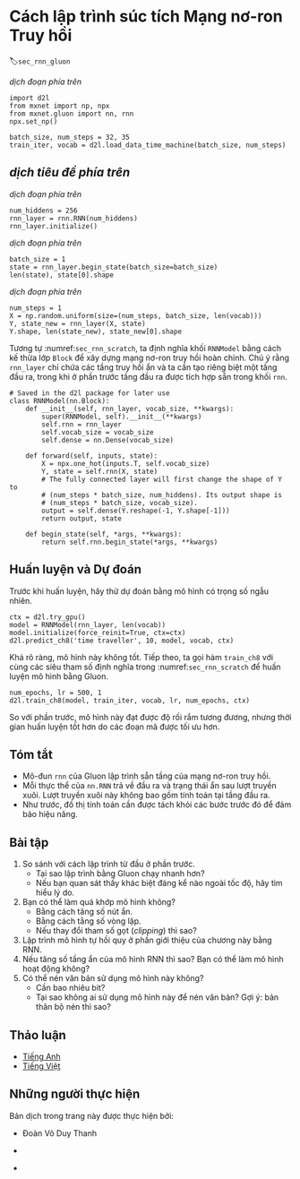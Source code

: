 <!-- ===================== Bắt đầu dịch Phần 1 ==================== -->
<!-- ========================================= REVISE BẮT ĐẦU =================================== -->

<!--
# Concise Implementation of Recurrent Neural Networks
-->

# Cách lập trình súc tích Mạng nơ-ron Truy hồi
:label:`sec_rnn_gluon`

<!--
While :numref:`sec_rnn_scratch` was instructive to see how recurrent neural networks (RNNs) are implemented, this is not convenient or fast.
This section will show how to implement the same language model more efficiently using functions provided by Gluon.
We begin as before by reading the "Time Machine" corpus.
-->

*dịch đoạn phía trên*


```{.python .input  n=1}
import d2l
from mxnet import np, npx
from mxnet.gluon import nn, rnn
npx.set_np()

batch_size, num_steps = 32, 35
train_iter, vocab = d2l.load_data_time_machine(batch_size, num_steps)
```

<!--
## Defining the Model
-->

## *dịch tiêu đề phía trên*

<!--
Gluon's `rnn` module provides a recurrent neural network implementation (beyond many other sequence models).
We construct the recurrent neural network layer `rnn_layer` with a single hidden layer and 256 hidden units, and initialize the weights.
-->

*dịch đoạn phía trên*


```{.python .input  n=26}
num_hiddens = 256
rnn_layer = rnn.RNN(num_hiddens)
rnn_layer.initialize()
```

<!--
Initializing the state is straightforward. We invoke the member function `rnn_layer.begin_state(batch_size)`.
This returns an initial state for each element in the minibatch.
That is, it returns an object of size (hidden layers, batch size, number of hidden units).
The number of hidden layers defaults to be 1.
In fact, we have not even discussed yet what it means to have multiple layers---this will happen in :numref:`sec_deep_rnn`.
For now, suffice it to say that multiple layers simply amount to the output of one RNN being used as the input for the next RNN.
-->

*dịch đoạn phía trên*


```{.python .input  n=37}
batch_size = 1
state = rnn_layer.begin_state(batch_size=batch_size)
len(state), state[0].shape
```

<!--
With a state variable and an input, we can compute the output with the updated state.
-->

*dịch đoạn phía trên*


```{.python .input  n=38}
num_steps = 1
X = np.random.uniform(size=(num_steps, batch_size, len(vocab)))
Y, state_new = rnn_layer(X, state)
Y.shape, len(state_new), state_new[0].shape
```

<!-- ===================== Kết thúc dịch Phần 1 ===================== -->

<!-- ===================== Bắt đầu dịch Phần 2 ===================== -->

<!--
Similar to :numref:`sec_rnn_scratch`, we define an `RNNModel` block by subclassing the `Block` class for a complete recurrent neural network.
Note that `rnn_layer` only contains the hidden recurrent layers, we need to create a separate output layer.
While in the previous section, we have the output layer within the `rnn` block.
-->

Tương tự :numref:`sec_rnn_scratch`, ta định nghĩa khối `RNNModel` bằng cách kế thừa lớp `Block` để xây dựng mạng nơ-ron truy hồi hoàn chỉnh.
Chú ý rằng `rnn_layer` chỉ chứa các tầng truy hồi ẩn và ta cần tạo riêng biệt một tầng đầu ra, trong khi ở phần trước tầng đầu ra được tích hợp sẵn trong khối `rnn`.

```{.python .input  n=39}
# Saved in the d2l package for later use
class RNNModel(nn.Block):
    def __init__(self, rnn_layer, vocab_size, **kwargs):
        super(RNNModel, self).__init__(**kwargs)
        self.rnn = rnn_layer
        self.vocab_size = vocab_size
        self.dense = nn.Dense(vocab_size)

    def forward(self, inputs, state):
        X = npx.one_hot(inputs.T, self.vocab_size)
        Y, state = self.rnn(X, state)
        # The fully connected layer will first change the shape of Y to
        # (num_steps * batch_size, num_hiddens). Its output shape is
        # (num_steps * batch_size, vocab_size).
        output = self.dense(Y.reshape(-1, Y.shape[-1]))
        return output, state

    def begin_state(self, *args, **kwargs):
        return self.rnn.begin_state(*args, **kwargs)
```

<!--
## Training and Predicting
-->

## Huấn luyện và Dự đoán

<!--
Before training the model, let us make a prediction with the a model that has random weights.
-->

Trước khi huấn luyện, hãy thử dự đoán bằng mô hình có trọng số ngẫu nhiên.

```{.python .input  n=42}
ctx = d2l.try_gpu()
model = RNNModel(rnn_layer, len(vocab))
model.initialize(force_reinit=True, ctx=ctx)
d2l.predict_ch8('time traveller', 10, model, vocab, ctx)
```

<!--
As is quite obvious, this model does not work at all. Next, we call `train_ch8` with the same hyper-parameters defined in :numref:`sec_rnn_scratch` and train our model with Gluon.
-->

Khá rõ ràng, mô hình này không tốt. Tiếp theo, ta gọi hàm `train_ch8` với cùng các siêu tham số định nghĩa trong :numref:`sec_rnn_scratch` để huấn luyện mô hình bằng Gluon.

```{.python .input  n=19}
num_epochs, lr = 500, 1
d2l.train_ch8(model, train_iter, vocab, lr, num_epochs, ctx)
```

<!--
Compared with the last section, this model achieves comparable perplexity, albeit within a shorter period of time, due to the code being more optimized.
-->

So với phần trước, mô hình này đạt được độ rối rắm tương đương, nhưng thời gian huấn luyện tốt hơn do các đoạn mã được tối ưu hơn.

<!--
## Summary
-->

## Tóm tắt

<!--
* Gluon's `rnn` module provides an implementation at the recurrent neural network layer.
* Gluon's `nn.RNN` instance returns the output and hidden state after forward computation. This forward computation does not involve output layer computation.
* As before, the computational graph needs to be detached from previous steps for reasons of efficiency.
-->

* Mô-đun `rnn` của Gluon lập trình sẵn tầng của mạng nơ-ron truy hồi.
* Mỗi thực thể của `nn.RNN` trả về đầu ra và trạng thái ẩn sau lượt truyền xuôi. Lượt truyền xuôi này không bao gồm tính toán tại tầng đầu ra.
* Như trước, đồ thị tính toán cần được tách khỏi các bước trước đó để đảm bảo hiệu năng.

<!--
## Exercises
-->

## Bài tập

<!--
1. Compare the implementation with the previous section.
    * Why does Gluon's implementation run faster?
    * If you observe a significant difference beyond speed, try to find the reason.
2. Can you make the model overfit?
    * Increase the number of hidden units.
    * Increase the number of iterations.
    * What happens if you adjust the clipping parameter?
3. Implement the autoregressive model of the introduction to the current chapter using an RNN.
4. What happens if you increase the number of hidden layers in the RNN model? Can you make the model work?
5. How well can you compress the text using this model?
    * How many bits do you need?
    * Why does not everyone use this model for text compression? Hint: what about the compressor itself?
-->

1. So sánh với cách lập trình từ đầu ở phần trước.
    * Tại sao lập trình bằng Gluon chạy nhanh hơn?
    * Nếu bạn quan sát thấy khác biệt đáng kể nào ngoài tốc độ, hãy tìm hiểu lý do.
2. Bạn có thể làm quá khớp mô hình không?
    * Bằng cách tăng số nút ẩn.
    * Bằng cách tằng số vòng lặp.
    * Nếu thay đổi tham số gọt (*clipping*) thì sao?
3. Lập trình mô hình tự hồi quy ở phần giới thiệu của chương này bằng RNN.
4. Nếu tăng số tầng ẩn của mô hình RNN thì sao? Bạn có thể làm mô hình hoạt động không?
5. Có thể nén văn bản sử dụng mô hình này không?
    * Cần bao nhiêu bit?
    * Tại sao không ai sử dụng mô hình này để nén văn bản? Gợi ý: bản thân bộ nén thì sao?


<!-- ===================== Kết thúc dịch Phần 2 ===================== -->
<!-- ========================================= REVISE KẾT THÚC =================================== -->

## Thảo luận
* [Tiếng Anh](https://discuss.mxnet.io/t/2365)
* [Tiếng Việt](https://forum.machinelearningcoban.com/c/d2l)

## Những người thực hiện
Bản dịch trong trang này được thực hiện bởi:
<!--
Tác giả của mỗi Pull Request điền tên mình và tên những người review mà bạn thấy
hữu ích vào từng phần tương ứng. Mỗi dòng một tên, bắt đầu bằng dấu `*`.

Lưu ý:
* Nếu reviewer không cung cấp tên, bạn có thể dùng tên tài khoản GitHub của họ
với dấu `@` ở đầu. Ví dụ: @aivivn.

* Tên đầy đủ của các reviewer có thể được tìm thấy tại https://github.com/aivivn/d2l-vn/blob/master/docs/contributors_info.md
-->

* Đoàn Võ Duy Thanh
<!-- Phần 1 -->
*

<!-- Phần 2 -->
*
